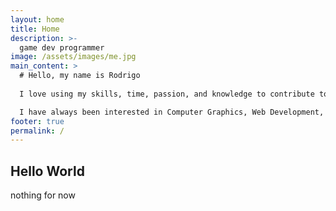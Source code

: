 ```yaml
---
layout: home
title: Home
description: >-
  game dev programmer
image: /assets/images/me.jpg
main_content: >
  # Hello, my name is Rodrigo
  
  I love using my skills, time, passion, and knowledge to contribute to the innovative software. I recently graduated with a Bachelors degree in computer science from California State University, Fullerton. I’m a quick learner who is detailed oriented and can adapt to a fast paced, team-based environment. I can generate well-documented, high quality code.

  I have always been interested in Computer Graphics, Web Development, 3D Math, and 3D Algorithms ever since I started computer science. I worked on a research project involving curves and curve surfaces. I enjoy developing tools that allow for usability, reliability, and maintainability.
footer: true
permalink: /
---
```

## Hello World
  nothing for now

